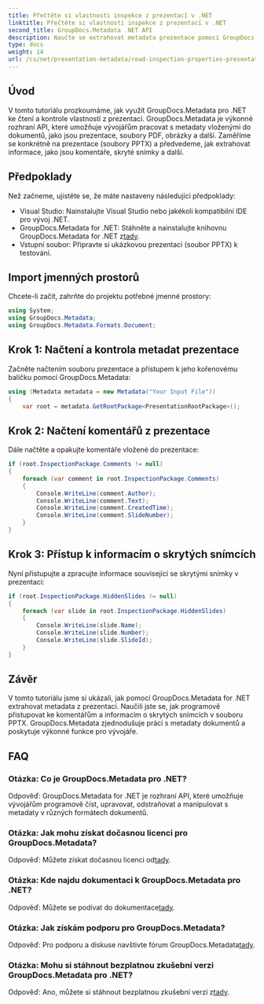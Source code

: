 ```yaml
---
title: Přečtěte si vlastnosti inspekce z prezentací v .NET
linktitle: Přečtěte si vlastnosti inspekce z prezentací v .NET
second_title: GroupDocs.Metadata .NET API
description: Naučte se extrahovat metadata prezentace pomocí GroupDocs.Metadata for .NET. Získejte přístup ke komentářům, skrytým snímkům a dalším programům.
type: docs
weight: 14
url: /cs/net/presentation-metadata/read-inspection-properties-presentations/
---
```

## Úvod
V tomto tutoriálu prozkoumáme, jak využít GroupDocs.Metadata pro .NET ke čtení a kontrole vlastností z prezentací. GroupDocs.Metadata je výkonné rozhraní API, které umožňuje vývojářům pracovat s metadaty vloženými do dokumentů, jako jsou prezentace, soubory PDF, obrázky a další. Zaměříme se konkrétně na prezentace (soubory PPTX) a předvedeme, jak extrahovat informace, jako jsou komentáře, skryté snímky a další.
## Předpoklady
Než začneme, ujistěte se, že máte nastaveny následující předpoklady:
- Visual Studio: Nainstalujte Visual Studio nebo jakékoli kompatibilní IDE pro vývoj .NET.
-  GroupDocs.Metadata for .NET: Stáhněte a nainstalujte knihovnu GroupDocs.Metadata for .NET z[tady](https://releases.groupdocs.com/metadata/net/).
- Vstupní soubor: Připravte si ukázkovou prezentaci (soubor PPTX) k testování.
## Import jmenných prostorů
Chcete-li začít, zahrňte do projektu potřebné jmenné prostory:
```csharp
using System;
using GroupDocs.Metadata;
using GroupDocs.Metadata.Formats.Document;
```
## Krok 1: Načtení a kontrola metadat prezentace
Začněte načtením souboru prezentace a přístupem k jeho kořenovému balíčku pomocí GroupDocs.Metadata:
```csharp
using (Metadata metadata = new Metadata("Your Input File"))
{
    var root = metadata.GetRootPackage<PresentationRootPackage>();
```
## Krok 2: Načtení komentářů z prezentace
Dále načtěte a opakujte komentáře vložené do prezentace:
```csharp
if (root.InspectionPackage.Comments != null)
{
    foreach (var comment in root.InspectionPackage.Comments)
    {
        Console.WriteLine(comment.Author);
        Console.WriteLine(comment.Text);
        Console.WriteLine(comment.CreatedTime);
        Console.WriteLine(comment.SlideNumber);
    }
}
```
## Krok 3: Přístup k informacím o skrytých snímcích
Nyní přistupujte a zpracujte informace související se skrytými snímky v prezentaci:
```csharp
if (root.InspectionPackage.HiddenSlides != null)
{
    foreach (var slide in root.InspectionPackage.HiddenSlides)
    {
        Console.WriteLine(slide.Name);
        Console.WriteLine(slide.Number);
        Console.WriteLine(slide.SlideId);
    }
}
```
## Závěr
V tomto tutoriálu jsme si ukázali, jak pomocí GroupDocs.Metadata for .NET extrahovat metadata z prezentací. Naučili jste se, jak programově přistupovat ke komentářům a informacím o skrytých snímcích v souboru PPTX. GroupDocs.Metadata zjednodušuje práci s metadaty dokumentů a poskytuje výkonné funkce pro vývojáře.

## FAQ
### Otázka: Co je GroupDocs.Metadata pro .NET?
Odpověď: GroupDocs.Metadata for .NET je rozhraní API, které umožňuje vývojářům programově číst, upravovat, odstraňovat a manipulovat s metadaty v různých formátech dokumentů.
### Otázka: Jak mohu získat dočasnou licenci pro GroupDocs.Metadata?
 Odpověď: Můžete získat dočasnou licenci od[tady](https://purchase.groupdocs.com/temporary-license/).
### Otázka: Kde najdu dokumentaci k GroupDocs.Metadata pro .NET?
 Odpověď: Můžete se podívat do dokumentace[tady](https://reference.groupdocs.com/metadata/net/).
### Otázka: Jak získám podporu pro GroupDocs.Metadata?
 Odpověď: Pro podporu a diskuse navštivte fórum GroupDocs.Metadata[tady](https://forum.groupdocs.com/c/metadata/14).
### Otázka: Mohu si stáhnout bezplatnou zkušební verzi GroupDocs.Metadata pro .NET?
 Odpověď: Ano, můžete si stáhnout bezplatnou zkušební verzi z[tady](https://releases.groupdocs.com/).